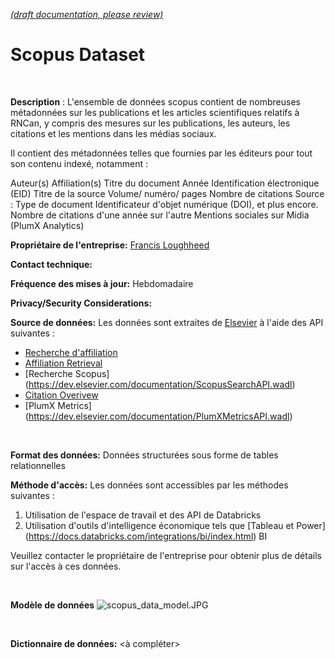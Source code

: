 [_metadata_: remarks]:- "Automatically translated with DeepL. From: /Scopus-Dataset.md"

[_(draft documentation, please review)_](/Scopus-Dataset.md)

# **Scopus Dataset**
<br>

**Description** :
L'ensemble de données scopus contient de nombreuses métadonnées sur les publications et les articles scientifiques relatifs à RNCan, y compris des mesures sur les publications, les auteurs, les citations et les mentions dans les médias sociaux.

Il contient des métadonnées telles que fournies par les éditeurs pour tout son contenu indexé, notamment :

Auteur(s)
Affiliation(s)
Titre du document
Année
Identification électronique (EID)
Titre de la source
Volume/ numéro/ pages
Nombre de citations
Source :
Type de document
Identificateur d'objet numérique (DOI), et plus encore.
Nombre de citations d'une année sur l'autre
Mentions sociales sur Midia (PlumX Analytics)
<br>

**Propriétaire de l'entreprise:**
[Francis Loughheed](mailto:francis.loughheed@canada.ca)
<br>

**Contact technique:**
<br>


**Fréquence des mises à jour:**
Hebdomadaire
<br>

**Privacy/Security Considerations:**
<br>

**Source de données:**
Les données sont extraites de [Elsevier](https://www.elsevier.com) à l'aide des API suivantes :
- [Recherche d'affiliation](https://dev.elsevier.com/documentation/AffiliationSearchAPI.wadl)
- [Affiliation Retrieval](https://dev.elsevier.com/documentation/AffiliationRetrievalAPI.wadl)
- [Recherche Scopus] (https://dev.elsevier.com/documentation/ScopusSearchAPI.wadl)
- [Citation Overivew](https://dev.elsevier.com/documentation/AbstractCitationAPI.wadl)
- [PlumX Metrics] (https://dev.elsevier.com/documentation/PlumXMetricsAPI.wadl)
<br>

**Format des données:**
Données structurées sous forme de tables relationnelles
<br>

**Méthode d'accès:**
Les données sont accessibles par les méthodes suivantes :
1. Utilisation de l'espace de travail et des API de Databricks
2. Utilisation d'outils d'intelligence économique tels que [Tableau et Power] (https://docs.databricks.com/integrations/bi/index.html) BI


Veuillez contacter le propriétaire de l'entreprise pour obtenir plus de détails sur l'accès à ces données.

<br>

**Modèle de données**
![scopus_data_model.JPG](/.attachments/scopus_data_model-9ead3b7e-a093-4ee3-932d-734566fa6464.JPG)

<br>

**Dictionnaire de données:** <à compléter>
